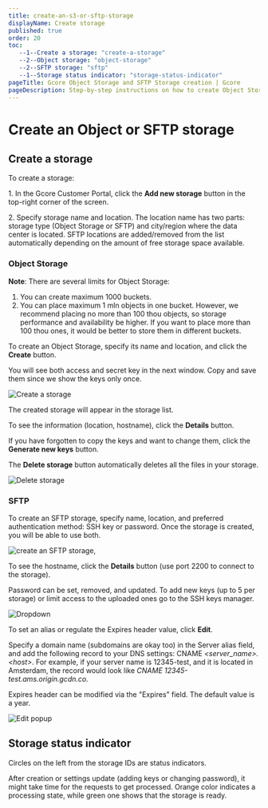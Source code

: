```yaml
---
title: create-an-s3-or-sftp-storage
displayName: Create storage
published: true
order: 20
toc:
   --1--Create a storage: "create-a-storage"
   --2--Object storage: "object-storage"
   --2--SFTP storage: "sftp"
   --1--Storage status indicator: "storage-status-indicator"
pageTitle: Gcore Object Storage and SFTP Storage creation | Gcore
pageDescription: Step-by-step instructions on how to create Object Storage and SFTP storage.
---
```

# Create an Object or SFTP storage

## Create a storage

To create a storage:

1\. In the Gcore Customer Portal, click the **Add new storage** button in the top-right corner of the screen.

2\. Specify storage name and location. The location name has two parts: storage type (Object Storage or SFTP) and city/region where the data center is located. SFTP locations are added/removed from the list automatically depending on the amount of free storage space available.

### Object Storage

**Note**: There are several limits for Object Storage:

1.  You can create maximum 1000 buckets. 
2.  You can place maximum 1 mln objects in one bucket. However, we recommend placing no more than 100 thou objects, so storage performance and availability be higher. If you want to place more than 100 thou ones, it would be better to store them in different buckets. 

To create an Object Storage, specify its name and location, and click the **Create** button.

You will see both access and secret key in the next window. Copy and save them since we show the keys only once.

<img src="https://assets.gcore.pro/docs/storage/create-storage/s3-storage-created-10.png" alt="Create a storage">

The created storage will appear in the storage list.

To see the information (location, hostname), click the **Details** button.

If you have forgotten to copy the keys and want to change them, click the **Generate new keys** button.

The **Delete storage** button automatically deletes all the files in your storage.

<img src="https://assets.gcore.pro/docs/storage/create-storage/s3-storage-settings-20.png" alt="Delete storage">

### SFTP

To create an SFTP storage, specify name, location, and preferred authentication method: SSH key or password. Once the storage is created, you will be able to use both.

<img src="https://assets.gcore.pro/docs/storage/create-storage/sftp-storage-created-30.png" alt="create an SFTP storage,">

To see the hostname, click the **Details** button (use port 2200 to connect to the storage).

Password can be set, removed, and updated. To add new keys (up to 5 per storage) or limit access to the uploaded ones go to the SSH keys manager.

<img src="https://assets.gcore.pro/docs/storage/create-storage/sftp-storage-settings-40.png" alt="Dropdown">

To set an alias or regulate the Expires header value, click **Edit**.

Specify a domain name (subdomains are okay too) in the Server alias field, and add the following record to your DNS settings: CNAME *\<server_name>.\<host>*. For example, if your server name is 12345-test, and it is located in Amsterdam, the record would look like *CNAME 12345-test.ams.origin.gcdn.co.*

Expires header can be modified via the "Expires" field. The default value is a year.

<img src="https://assets.gcore.pro/docs/storage/create-storage/sftp-expires-header-50.png" alt="Edit popup">

## Storage status indicator

Circles on the left from the storage IDs are status indicators.

After creation or settings update (adding keys or changing password), it might take time for the requests to get processed. Orange color indicates a processing state, while green one shows that the storage is ready.